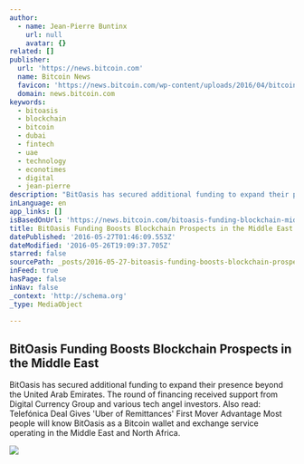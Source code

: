 ```yaml
---
author:
  - name: Jean-Pierre Buntinx
    url: null
    avatar: {}
related: []
publisher:
  url: 'https://news.bitcoin.com'
  name: Bitcoin News
  favicon: 'https://news.bitcoin.com/wp-content/uploads/2016/04/bitcoin_fav.png'
  domain: news.bitcoin.com
keywords:
  - bitoasis
  - blockchain
  - bitcoin
  - dubai
  - fintech
  - uae
  - technology
  - econotimes
  - digital
  - jean-pierre
description: "BitOasis has secured additional funding to expand their presence beyond the United Arab Emirates. The round of financing received support from Digital Currency Group and various tech angel investors. Also read: Telefónica Deal Gives 'Uber of Remittances' First Mover Advantage Most people will know BitOasis as a Bitcoin wallet and exchange service operating in the Middle East and North Africa."
inLanguage: en
app_links: []
isBasedOnUrl: 'https://news.bitcoin.com/bitoasis-funding-blockchain-middle-east/'
title: BitOasis Funding Boosts Blockchain Prospects in the Middle East
datePublished: '2016-05-27T01:46:09.553Z'
dateModified: '2016-05-26T19:09:37.705Z'
starred: false
sourcePath: _posts/2016-05-27-bitoasis-funding-boosts-blockchain-prospects-in-the-middle-e.md
inFeed: true
hasPage: false
inNav: false
_context: 'http://schema.org'
_type: MediaObject

---
```

<article style=""><h1>BitOasis Funding Boosts Blockchain Prospects in the Middle East</h1><p>BitOasis has secured additional funding to expand their presence beyond the United Arab Emirates. The round of financing received support from Digital Currency Group and various tech angel investors. Also read: Telefónica Deal Gives 'Uber of Remittances' First Mover Advantage Most people will know BitOasis as a Bitcoin wallet and exchange service operating in the Middle East and North Africa.</p><img src="https://news.bitcoin.com/wp-content/uploads/2016/05/shutterstock_240176458.jpg" /></article>